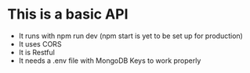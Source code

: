 # This is a basic API 
- It runs with npm run dev (npm start is yet to be set up for production)
- It uses CORS
- It is Restful
- It needs a .env file with MongoDB Keys to work properly
